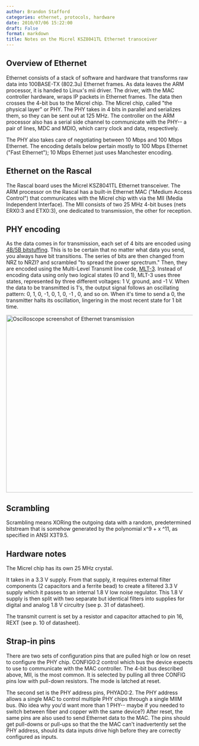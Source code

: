 ```yaml
---
author: Brandon Stafford
categories: ethernet, protocols, hardware
date: 2010/07/06 15:22:00
draft: False
format: markdown
title: Notes on the Micrel KSZ8041TL Ethernet transceiver
---
```


## Overview of Ethernet ##

Ethernet consists of a stack of software and hardware that transforms raw data into 100BASE-TX (802.3u) Ethernet frames. As data leaves the ARM processor, it is handed to Linux's mii driver. The driver, with the MAC controller hardware, wraps IP packets in Ethernet frames. The data then crosses the 4-bit bus to the Micrel chip. The Micrel chip, called "the physical layer" or PHY. The PHY takes in 4 bits in parallel and serializes them, so they can be sent out at 125 MHz. The controller on the ARM processor also has a serial side channel to communicate with the PHY-- a pair of lines, MDC and MDIO, which carry clock and data, respectively.

The PHY also takes care of negotiating between 10 Mbps and 100 Mbps Ethernet. The encoding details below pertain mostly to 100 Mbps Ethernet ("Fast Ethernet"); 10 Mbps Ethernet just uses Manchester encoding.

## Ethernet on the Rascal ##

The Rascal board uses the Micrel KSZ8041TL Ethernet transceiver. The ARM processor on the Rascal has a built-in Ethernet MAC ("Medium Access Control") that communicates with the Micrel chip with via the MII (Media Independent Interface). The MII consists of two 25 MHz 4-bit buses (nets ERX0:3 and ETX0:3), one dedicated to transmission, the other for reception.

## PHY encoding ##

As the data comes in for transmission, each set of 4 bits are encoded using [4B/5B bitstuffing][1]. This is to be certain that no matter what data you send, you always have bit transitions. The series of bits are then changed from NRZ to NRZI? and scrambled "to spread the power sprectrum." Then, they are encoded using the Multi-Level Transmit line code, [MLT-3][2]. Instead of encoding data using only two logical states (0 and 1), MLT-3 uses three states, represented by three different voltages: 1 V, ground, and -1 V. When the data to be transmitted is 1's, the output signal follows an oscillating pattern: 0, 1, 0, -1, 0, 1, 0, -1 , 0, and so on. When it's time to send a 0, the transmitter halts its oscillation, lingering in the most recent state for 1 bit time.

<a href="http://www.flickr.com/photos/pingswept/4590388838/">
<img src="http://farm5.static.flickr.com/4033/4590388838_d2129f0528_o.png" width="639" height="478" alt="Oscilloscope screenshot of Ethernet transmission" />
</a>

## Scrambling ##

Scrambling means XORing the outgoing data with a random, predetermined bitstream that is somehow generated by the polynomial x^9 + x ^11, as specified in ANSI X3T9.5.

## Hardware notes ##

The Micrel chip has its own 25 MHz crystal.

It takes in a 3.3 V supply. From that supply, it requires external filter components (2 capacitors and a ferrite bead) to create a filtered 3.3 V supply which it passes to an internal 1.8 V low noise regulator. This 1.8 V supply is then split with two separate but identical filters into supplies for digital and analog 1.8 V circuitry (see p. 31 of datasheet).

The transmit current is set by a resistor and capacitor attached to pin 16, REXT (see p. 10 of datasheet).

## Strap-in pins ##

There are two sets of configuration pins that are pulled high or low on reset to configure the PHY chip. CONFIG0:2 control which bus the device expects to use to communicate with the MAC controller. The 4-bit bus described above, MII, is the most common. It is selected by pulling all three CONFIG pins low with pull-down resistors. The mode is latched at reset.

The second set is the PHY address pins, PHYAD0:2. The PHY address allows a single MAC to control multiple PHY chips through a single MIIM bus. (No idea why you'd want more than 1 PHY-- maybe if you needed to switch between fiber and copper with the same device?) After reset, the same pins are also used to send Ethernet data to the MAC. The pins should get pull-downs or pull-ups so that the the MAC can't inadvertently set the PHY address, should its data inputs drive high before they are correctly configured as inputs.

[1]: http://en.wikipedia.org/wiki/4B5B
[2]: http://en.wikipedia.org/wiki/MLT-3_encoding
